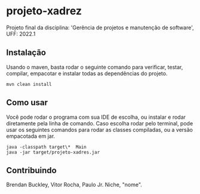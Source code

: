 # projeto-xadrez

Projeto final da disciplina: 'Gerência de projetos e manutenção de software', UFF: 2022.1

## Instalação

Usando o maven, basta rodar o seguinte comando para verificar, testar, compilar, empacotar e instalar todas as dependências do projeto.

```
mvn clean install
```

## Como usar

Você pode rodar o programa com sua IDE de escolha, ou instalar e rodar diretamente pela linha de comando. Caso escolha rodar pelo terminal, pode usar os seguintes comandos para rodar as classes compiladas, ou a versão empacotada em jar.

```
java -classpath target\*  Main
java -jar target/projeto-xadres.jar
```

## Contribuindo

Brendan Buckley, Vitor Rocha, Paulo Jr. Niche, "nome".

